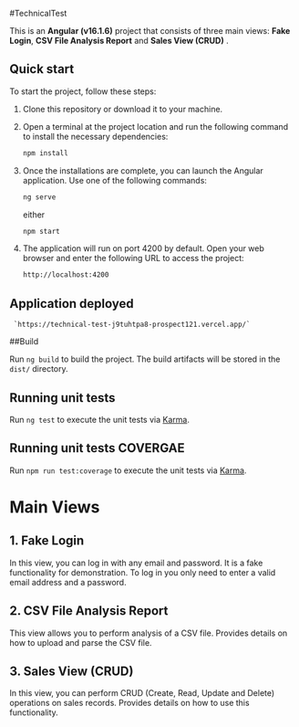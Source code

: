#TechnicalTest

This is an **Angular (v16.1.6)** project that consists of three main views: **Fake Login**, **CSV File Analysis Report** and **Sales View (CRUD)** .

## Quick start

To start the project, follow these steps:

1. Clone this repository or download it to your machine.

2. Open a terminal at the project location and run the following command to install the necessary dependencies:

   ```bash
   npm install
   ```

3. Once the installations are complete, you can launch the Angular application. Use one of the following commands:

   ```bash
   ng serve
   ```

   either

   ```bash
   npm start
   ```

4. The application will run on port 4200 by default. Open your web browser and enter the following URL to access the project:
   ```bash
   http://localhost:4200
   ```

## Application deployed

     `https://technical-test-j9tuhtpa8-prospect121.vercel.app/`

##Build

Run `ng build` to build the project. The build artifacts will be stored in the `dist/` directory.

## Running unit tests

Run `ng test` to execute the unit tests via [Karma](https://karma-runner.github.io).

## Running unit tests COVERGAE

Run `npm run test:coverage` to execute the unit tests via [Karma](https://karma-runner.github.io).

# Main Views

## 1. Fake Login

In this view, you can log in with any email and password. It is a fake functionality for demonstration.
To log in you only need to enter a valid email address and a password.

## 2. CSV File Analysis Report

This view allows you to perform analysis of a CSV file. Provides details on how to upload and parse the CSV file.

## 3. Sales View (CRUD)

In this view, you can perform CRUD (Create, Read, Update and Delete) operations on sales records. Provides details on how to use this functionality.
